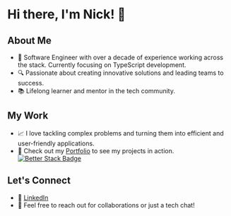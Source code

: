 # Hi there, I'm Nick! 👋

## About Me
- 🌟 Software Engineer with over a decade of experience working across the stack.  Currently focusing on TypeScript development.
- 🔍 Passionate about creating innovative solutions and leading teams to success.
- 📚 Lifelong learner and mentor in the tech community.

## My Work
- 📈 I love tackling complex problems and turning them into efficient and user-friendly applications.
- 🚀 Check out my [Portfolio](maassel.dev) to see my projects in action. [![Better Stack Badge](https://uptime.betterstack.com/status-badges/v3/monitor/vlqh.svg)](https://uptime.betterstack.com/?utm_source=status_badge)

## Let's Connect
- 💼 [LinkedIn](https://www.linkedin.com/in/nick-maassel/)
- 📧 Feel free to reach out for collaborations or just a tech chat!
